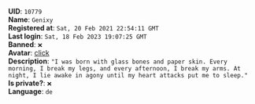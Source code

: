 **UID**: `10779`  
**Name**: `Genixy`  
**Registered at**: `Sat, 20 Feb 2021 22:54:11 GMT`  
**Last login**: `Sat, 18 Feb 2023 19:07:25 GMT`  
**Banned**: `❌`  
**Avatar**: [click](/avatars/cc632ae5-0a48-4404-86cb-3c509b036662.gif)  
**Description**: ```"I was born with glass bones and paper skin. Every morning, I break my legs, and every afternoon, I break my arms. At night, I lie awake in agony until my heart attacks put me to sleep."```  
**Is private?**: `❌`  
**Language**: `de`